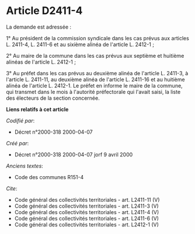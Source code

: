 # Article D2411-4

La demande est adressée : 

1° Au président de la commission syndicale dans les cas prévus aux articles L. 2411-4, L. 2411-6 et au sixième alinéa de
l'article L. 2412-1 ; 

2° Au maire de la commune dans les cas prévus aux septième et huitième alinéas de l'article L. 2412-1 ; 

3° Au préfet dans les cas prévus au deuxième alinéa de l'article L. 2411-3, à l'article L. 2411-11, au deuxième alinéa de
l'article L. 2411-16 et au huitième alinéa de l'article L. 2412-1. Le préfet en informe le maire de la commune, qui transmet
dans le mois à l'autorité préfectorale qui l'avait saisi, la liste des électeurs de la section concernée.

**Liens relatifs à cet article**

_Codifié par_:

  - Décret n°2000-318 2000-04-07

_Créé par_:

  - Décret n°2000-318 2000-04-07 jorf 9 avril 2000

_Anciens textes_:

  - Code des communes R151-4

_Cite_:

  - Code général des collectivités territoriales - art. L2411-11 (V)
  - Code général des collectivités territoriales - art. L2411-3 (V)
  - Code général des collectivités territoriales - art. L2411-4 (V)
  - Code général des collectivités territoriales - art. L2411-6 (V)
  - Code général des collectivités territoriales - art. L2412-1 (V)
